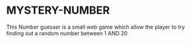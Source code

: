 # MYSTERY-NUMBER
This Number guesser is a small web game which allow the player to try finding out a random number between 1 AND 20 
